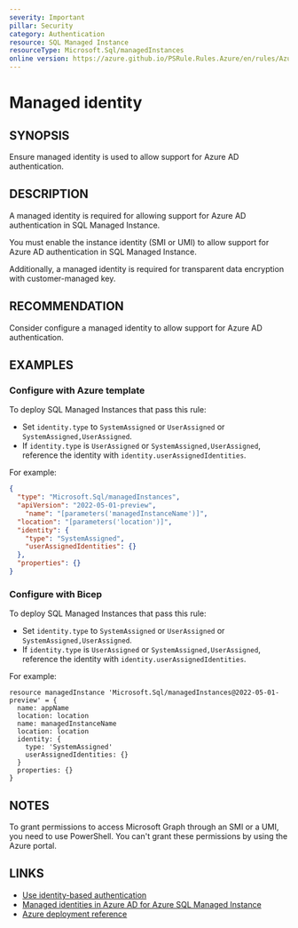 ```yaml
---
severity: Important
pillar: Security
category: Authentication
resource: SQL Managed Instance
resourceType: Microsoft.Sql/managedInstances
online version: https://azure.github.io/PSRule.Rules.Azure/en/rules/Azure.SQLMI.ManagedIdentity/
---
```


# Managed identity

## SYNOPSIS

Ensure managed identity is used to allow support for Azure AD authentication.

## DESCRIPTION

A managed identity is required for allowing support for Azure AD authentication in SQL Managed Instance.

You must enable the instance identity (SMI or UMI) to allow support for Azure AD authentication in SQL Managed Instance. 

Additionally, a managed identity is required for transparent data encryption with customer-managed key.

## RECOMMENDATION

Consider configure a managed identity to allow support for Azure AD authentication.

## EXAMPLES

### Configure with Azure template

To deploy SQL Managed Instances that pass this rule:

- Set `identity.type` to `SystemAssigned` or `UserAssigned` or `SystemAssigned,UserAssigned`.
- If `identity.type` is `UserAssigned` or `SystemAssigned,UserAssigned`, reference the identity with `identity.userAssignedIdentities`.

For example:

```json
{
  "type": "Microsoft.Sql/managedInstances",
  "apiVersion": "2022-05-01-preview",
    "name": "[parameters('managedInstanceName')]",
  "location": "[parameters('location')]",
  "identity": {
    "type": "SystemAssigned",
    "userAssignedIdentities": {}
  },
  "properties": {}
}
```
 
### Configure with Bicep

To deploy SQL Managed Instances that pass this rule:

- Set `identity.type` to `SystemAssigned` or `UserAssigned` or `SystemAssigned,UserAssigned`.
- If `identity.type` is `UserAssigned` or `SystemAssigned,UserAssigned`, reference the identity with `identity.userAssignedIdentities`.

For example:

```bicep
resource managedInstance 'Microsoft.Sql/managedInstances@2022-05-01-preview' = {
  name: appName
  location: location
  name: managedInstanceName
  location: location
  identity: {
    type: 'SystemAssigned'
    userAssignedIdentities: {}
  }
  properties: {}
}
```

## NOTES

To grant permissions to access Microsoft Graph through an SMI or a UMI, you need to use PowerShell.
You can't grant these permissions by using the Azure portal.

## LINKS

- [Use identity-based authentication](https://learn.microsoft.com/azure/well-architected/security/design-identity-authentication#use-identity-based-authentication)
- [Managed identities in Azure AD for Azure SQL Managed Instance](https://learn.microsoft.com/azure/azure-sql/database/authentication-azure-ad-user-assigned-managed-identity)
- [Azure deployment reference](https://learn.microsoft.com/azure/templates/microsoft.sql/managedinstances)
